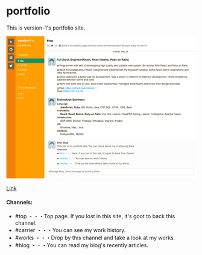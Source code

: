 # portfolio


This is version-1's portfolio site.

![thumbnail](https://github.com/version-1/portfolio/blob/master/src/assets/thumbnail.png)

[Link](https://portfolio.ver-1-0.net/)

#### Channels:

* #top ・・・Top page. If you lost in this site, it's goot to back this channel.
* #carrier ・・・You can see my work history.
* #works ・・・Drop by this channel and take a look at my works.
* #blog ・・・You can read my blog's recently articles.
